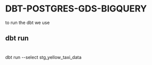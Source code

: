 # DBT-POSTGRES-GDS-BIGQUERY


to run the dbt we use 
## dbt run

# 
dbt run --select stg_yellow_taxi_data